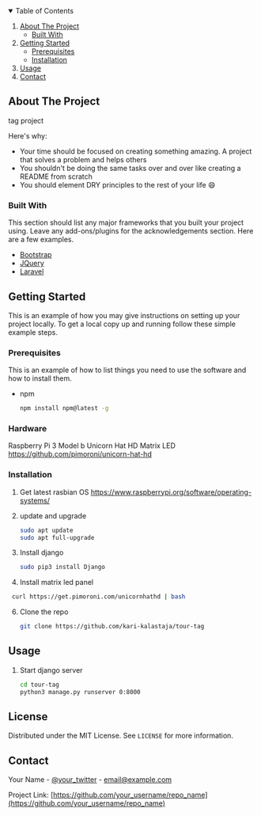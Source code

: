 
<!-- TABLE OF CONTENTS -->
<details open="open">
  <summary>Table of Contents</summary>
  <ol>
    <li>
      <a href="#about-the-project">About The Project</a>
      <ul>
        <li><a href="#built-with">Built With</a></li>
      </ul>
    </li>
    <li>
      <a href="#getting-started">Getting Started</a>
      <ul>
        <li><a href="#prerequisites">Prerequisites</a></li>
        <li><a href="#installation">Installation</a></li>
      </ul>
    </li>
    <li><a href="#usage">Usage</a></li>
    <li><a href="#contact">Contact</a></li>

  </ol>
</details>



<!-- ABOUT THE PROJECT -->
## About The Project

tag project 

Here's why:
* Your time should be focused on creating something amazing. A project that solves a problem and helps others
* You shouldn't be doing the same tasks over and over like creating a README from scratch
* You should element DRY principles to the rest of your life :smile:


### Built With

This section should list any major frameworks that you built your project using. Leave any add-ons/plugins for the acknowledgements section. Here are a few examples.
* [Bootstrap](https://getbootstrap.com)
* [JQuery](https://jquery.com)
* [Laravel](https://laravel.com)



<!-- GETTING STARTED -->
## Getting Started

This is an example of how you may give instructions on setting up your project locally.
To get a local copy up and running follow these simple example steps.

### Prerequisites

This is an example of how to list things you need to use the software and how to install them.
* npm
  ```sh
  npm install npm@latest -g
  ```
### Hardware

Raspberry Pi 3 Model b
Unicorn Hat HD Matrix LED
https://github.com/pimoroni/unicorn-hat-hd


### Installation

1. Get latest rasbian OS  https://www.raspberrypi.org/software/operating-systems/

2. update and upgrade

   ```sh
   sudo apt update
   sudo apt full-upgrade
   ```
4. Install django

	```sh
	sudo pip3 install Django
	````

5. Install matrix led panel
```sh
 curl https://get.pimoroni.com/unicornhathd | bash
````

6. Clone the repo
   ```sh
   git clone https://github.com/kari-kalastaja/tour-tag
   ```




<!-- USAGE EXAMPLES -->
## Usage

1. Start django server

	```sh
   cd tour-tag
   python3 manage.py runserver 0:8000
   ```


<!-- LICENSE -->
## License

Distributed under the MIT License. See `LICENSE` for more information.



<!-- CONTACT -->
## Contact

Your Name - [@your_twitter](https://twitter.com/your_username) - email@example.com

Project Link: [https://github.com/your_username/repo_name](https://github.com/your_username/repo_name)


